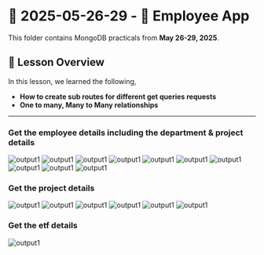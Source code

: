 # 📅 2025-05-26-29 - 🍃 Employee App
This folder contains MongoDB practicals from **May 26-29, 2025**.

## 📜 Lesson Overview  
In this lesson, we learned the following,
- **How to create sub routes for different get queries requests**
- **One to many, Many to Many relationships**
---

### Get the employee details including the department & project details
![output1](Outputs/1.png)
![output1](Outputs/1-2.png)
![output1](Outputs/1-3.png)
![output1](Outputs/1-4.png)
![output1](Outputs/1-5.png)
![output1](Outputs/1-6.png)
![output1](Outputs/1-7.png)
![output1](Outputs/1-8.png)
![output1](Outputs/1-9.png)
![output1](Outputs/1-10.png)

### Get the project details
![output1](Outputs/3-1.png)
![output1](Outputs/3-2.png)
![output1](Outputs/3-3.png)
![output1](Outputs/3-4.png)
![output1](Outputs/3-5.png)
![output1](Outputs/3-6.png)

### Get the etf details
![output1](Outputs/4.png)
